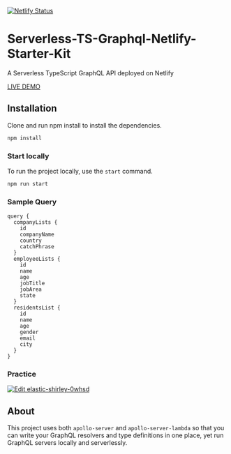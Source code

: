 [![Netlify Status](https://api.netlify.com/api/v1/badges/bb4daf08-e525-421f-b55c-0294053edf2b/deploy-status)](https://app.netlify.com/sites/mock-apollo-server/deploys)

# Serverless-TS-Graphql-Netlify-Starter-Kit
A Serverless TypeScript GraphQL API deployed on Netlify

[LIVE DEMO](https://mock-apollo-server.netlify.app)

## Installation

Clone and run npm install to install the dependencies.

```bash
npm install
```

### Start locally

To run the project locally, use the `start` command.

```bash
npm run start
```

### Sample Query
```
query {
  companyLists {
    id
    companyName
    country
    catchPhrase
  }
  employeeLists {
    id
    name
    age
    jobTitle
    jobArea
    state
  }
  residentsList {
    id
    name
    age
    gender
    email
    city
  }
}

```

### Practice

[![Edit elastic-shirley-0whsd](https://codesandbox.io/static/img/play-codesandbox.svg)](https://codesandbox.io/s/serverless-typescript-graphql-netlify-starter-42fvf)

## About

This project uses both `apollo-server` and `apollo-server-lambda` so that you can write your GraphQL resolvers and type definitions in one place, yet run GraphQL servers locally and serverlessly.
